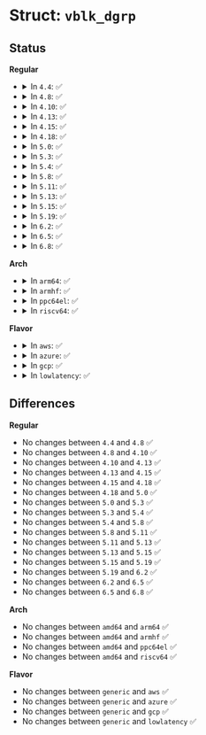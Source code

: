 # Struct: <code>vblk_dgrp</code>

## Status
<b>Regular</b>
<ul>
<li>
<details>
<summary>In <code>4.4</code>: ✅</summary>

```c
struct vblk_dgrp {
    u8 disk_id[64];
};
```
</details>
</li>
<li>
<details>
<summary>In <code>4.8</code>: ✅</summary>

```c
struct vblk_dgrp {
    u8 disk_id[64];
};
```
</details>
</li>
<li>
<details>
<summary>In <code>4.10</code>: ✅</summary>

```c
struct vblk_dgrp {
    u8 disk_id[64];
};
```
</details>
</li>
<li>
<details>
<summary>In <code>4.13</code>: ✅</summary>

```c
struct vblk_dgrp {
    u8 disk_id[64];
};
```
</details>
</li>
<li>
<details>
<summary>In <code>4.15</code>: ✅</summary>

```c
struct vblk_dgrp {
    u8 disk_id[64];
};
```
</details>
</li>
<li>
<details>
<summary>In <code>4.18</code>: ✅</summary>

```c
struct vblk_dgrp {
    u8 disk_id[64];
};
```
</details>
</li>
<li>
<details>
<summary>In <code>5.0</code>: ✅</summary>

```c
struct vblk_dgrp {
    u8 disk_id[64];
};
```
</details>
</li>
<li>
<details>
<summary>In <code>5.3</code>: ✅</summary>

```c
struct vblk_dgrp {
    u8 disk_id[64];
};
```
</details>
</li>
<li>
<details>
<summary>In <code>5.4</code>: ✅</summary>

```c
struct vblk_dgrp {
    u8 disk_id[64];
};
```
</details>
</li>
<li>
<details>
<summary>In <code>5.8</code>: ✅</summary>

```c
struct vblk_dgrp {
    u8 disk_id[64];
};
```
</details>
</li>
<li>
<details>
<summary>In <code>5.11</code>: ✅</summary>

```c
struct vblk_dgrp {
    u8 disk_id[64];
};
```
</details>
</li>
<li>
<details>
<summary>In <code>5.13</code>: ✅</summary>

```c
struct vblk_dgrp {
    u8 disk_id[64];
};
```
</details>
</li>
<li>
<details>
<summary>In <code>5.15</code>: ✅</summary>

```c
struct vblk_dgrp {
    u8 disk_id[64];
};
```
</details>
</li>
<li>
<details>
<summary>In <code>5.19</code>: ✅</summary>

```c
struct vblk_dgrp {
    u8 disk_id[64];
};
```
</details>
</li>
<li>
<details>
<summary>In <code>6.2</code>: ✅</summary>

```c
struct vblk_dgrp {
    u8 disk_id[64];
};
```
</details>
</li>
<li>
<details>
<summary>In <code>6.5</code>: ✅</summary>

```c
struct vblk_dgrp {
    u8 disk_id[64];
};
```
</details>
</li>
<li>
<details>
<summary>In <code>6.8</code>: ✅</summary>

```c
struct vblk_dgrp {
    u8 disk_id[64];
};
```
</details>
</li>
</ul>
<b>Arch</b>
<ul>
<li>
<details>
<summary>In <code>arm64</code>: ✅</summary>

```c
struct vblk_dgrp {
    u8 disk_id[64];
};
```
</details>
</li>
<li>
<details>
<summary>In <code>armhf</code>: ✅</summary>

```c
struct vblk_dgrp {
    u8 disk_id[64];
};
```
</details>
</li>
<li>
<details>
<summary>In <code>ppc64el</code>: ✅</summary>

```c
struct vblk_dgrp {
    u8 disk_id[64];
};
```
</details>
</li>
<li>
<details>
<summary>In <code>riscv64</code>: ✅</summary>

```c
struct vblk_dgrp {
    u8 disk_id[64];
};
```
</details>
</li>
</ul>
<b>Flavor</b>
<ul>
<li>
<details>
<summary>In <code>aws</code>: ✅</summary>

```c
struct vblk_dgrp {
    u8 disk_id[64];
};
```
</details>
</li>
<li>
<details>
<summary>In <code>azure</code>: ✅</summary>

```c
struct vblk_dgrp {
    u8 disk_id[64];
};
```
</details>
</li>
<li>
<details>
<summary>In <code>gcp</code>: ✅</summary>

```c
struct vblk_dgrp {
    u8 disk_id[64];
};
```
</details>
</li>
<li>
<details>
<summary>In <code>lowlatency</code>: ✅</summary>

```c
struct vblk_dgrp {
    u8 disk_id[64];
};
```
</details>
</li>
</ul>

## Differences
<b>Regular</b>
<ul>
<li>
No changes between <code>4.4</code> and <code>4.8</code> ✅
</li>
<li>
No changes between <code>4.8</code> and <code>4.10</code> ✅
</li>
<li>
No changes between <code>4.10</code> and <code>4.13</code> ✅
</li>
<li>
No changes between <code>4.13</code> and <code>4.15</code> ✅
</li>
<li>
No changes between <code>4.15</code> and <code>4.18</code> ✅
</li>
<li>
No changes between <code>4.18</code> and <code>5.0</code> ✅
</li>
<li>
No changes between <code>5.0</code> and <code>5.3</code> ✅
</li>
<li>
No changes between <code>5.3</code> and <code>5.4</code> ✅
</li>
<li>
No changes between <code>5.4</code> and <code>5.8</code> ✅
</li>
<li>
No changes between <code>5.8</code> and <code>5.11</code> ✅
</li>
<li>
No changes between <code>5.11</code> and <code>5.13</code> ✅
</li>
<li>
No changes between <code>5.13</code> and <code>5.15</code> ✅
</li>
<li>
No changes between <code>5.15</code> and <code>5.19</code> ✅
</li>
<li>
No changes between <code>5.19</code> and <code>6.2</code> ✅
</li>
<li>
No changes between <code>6.2</code> and <code>6.5</code> ✅
</li>
<li>
No changes between <code>6.5</code> and <code>6.8</code> ✅
</li>
</ul>
<b>Arch</b>
<ul>
<li>
No changes between <code>amd64</code> and <code>arm64</code> ✅
</li>
<li>
No changes between <code>amd64</code> and <code>armhf</code> ✅
</li>
<li>
No changes between <code>amd64</code> and <code>ppc64el</code> ✅
</li>
<li>
No changes between <code>amd64</code> and <code>riscv64</code> ✅
</li>
</ul>
<b>Flavor</b>
<ul>
<li>
No changes between <code>generic</code> and <code>aws</code> ✅
</li>
<li>
No changes between <code>generic</code> and <code>azure</code> ✅
</li>
<li>
No changes between <code>generic</code> and <code>gcp</code> ✅
</li>
<li>
No changes between <code>generic</code> and <code>lowlatency</code> ✅
</li>
</ul>

